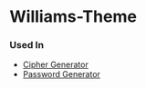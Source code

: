 # Williams-Theme
### Used In
- [Cipher Generator](https://github.com/unavailable-name/Secret-Ciphers)
- [Password Generator](https://github.com/unavailable-name/Password-Generator)
